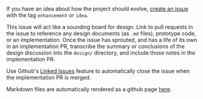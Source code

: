 If you have an idea about how the project should evolve, [create an issue](https://github.com/farm-ng/tractor/issues/new/choose) with the tag `enhancement` or `idea`.

This issue will act like a sounding board for design. Link to pull requests in the issue to reference any design documents (as `.md` files), prototype code, or an implementation. Once the issue has sprouted, and has a life of its own in an implementation PR, transcribe the summary or conclusions of the design discussion into the `design/` directory, and include those notes in the implementation PR. 

Use Github's [Linked Issues](https://help.github.com/en/github/managing-your-work-on-github/linking-a-pull-request-to-an-issue) feature to automatically close the issue when the implementation PR is merged. 

Markdown files are automatically rendered as a github page [here](https://docs.farm-ng.com/tractor/).
